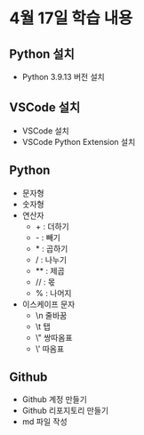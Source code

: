 # 4월 17일 학습 내용
## Python 설치
- Python 3.9.13 버전 설치
## VSCode 설치
- VSCode 설치
- VSCode Python Extension 설치
## Python
- 문자형
- 숫자형
- 연산자
  - \+ : 더하기
  - \- : 빼기
  - \* : 곱하기
  - / : 나누기
  - \*\* : 제곱
  - // : 몫
  - % : 나머지
- 이스케이프 문자
  - \n 줄바꿈
  - \t 탭
  - \\" 쌍따옴표
  - \\' 따옴표
## Github
- Github 계정 만들기
- Github 리포지토리 만들기
- md 파일 작성
